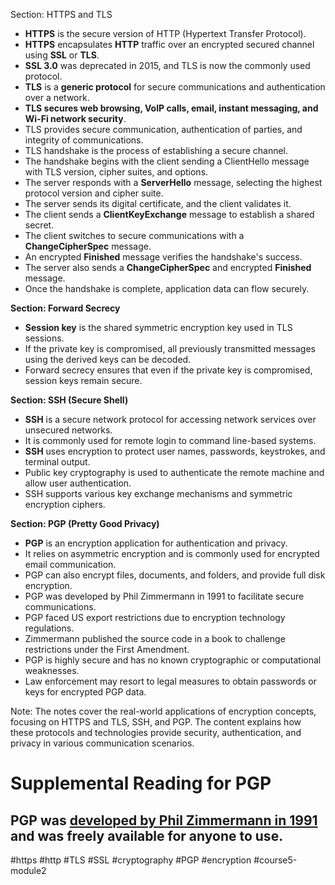 Section: HTTPS and TLS

-   **HTTPS** is the secure version of HTTP (Hypertext Transfer Protocol).
-   **HTTPS** encapsulates **HTTP** traffic over an encrypted secured channel using **SSL** or **TLS**.
-   **SSL 3.0** was deprecated in 2015, and TLS is now the commonly used protocol.
-   **TLS** is a **generic protocol** for secure communications and authentication over a network.
-   **TLS secures web browsing, VoIP calls, email, instant messaging, and Wi-Fi network security**.
-   TLS provides secure communication, authentication of parties, and integrity of communications.
-   TLS handshake is the process of establishing a secure channel.
-   The handshake begins with the client sending a ClientHello message with TLS version, cipher suites, and options.
-   The server responds with a **ServerHello** message, selecting the highest protocol version and cipher suite.
-   The server sends its digital certificate, and the client validates it.
-   The client sends a **ClientKeyExchange** message to establish a shared secret.
-   The client switches to secure communications with a **ChangeCipherSpec** message.
-   An encrypted **Finished** message verifies the handshake's success.
-   The server also sends a **ChangeCipherSpec** and encrypted **Finished** message.
-   Once the handshake is complete, application data can flow securely.

**Section: Forward Secrecy**

-   **Session key** is the shared symmetric encryption key used in TLS sessions.
-   If the private key is compromised, all previously transmitted messages using the derived keys can be decoded.
-   Forward secrecy ensures that even if the private key is compromised, session keys remain secure.

**Section: SSH (Secure Shell)**

-   **SSH** is a secure network protocol for accessing network services over unsecured networks.
-   It is commonly used for remote login to command line-based systems.
-   **SSH** uses encryption to protect user names, passwords, keystrokes, and terminal output.
-   Public key cryptography is used to authenticate the remote machine and allow user authentication.
-   SSH supports various key exchange mechanisms and symmetric encryption ciphers.

**Section: PGP (Pretty Good Privacy)**

-   **PGP** is an encryption application for authentication and privacy.
-   It relies on asymmetric encryption and is commonly used for encrypted email communication.
-   PGP can also encrypt files, documents, and folders, and provide full disk encryption.
-   PGP was developed by Phil Zimmermann in 1991 to facilitate secure communications.
-   PGP faced US export restrictions due to encryption technology regulations.
-   Zimmermann published the source code in a book to challenge restrictions under the First Amendment.
-   PGP is highly secure and has no known cryptographic or computational weaknesses.
-   Law enforcement may resort to legal measures to obtain passwords or keys for encrypted PGP data.

Note: The notes cover the real-world applications of encryption concepts, focusing on HTTPS and TLS, SSH, and PGP. The content explains how these protocols and technologies provide security, authentication, and privacy in various communication scenarios.

# Supplemental Reading for PGP

## PGP was [developed by Phil Zimmermann in 1991](http://www.philzimmermann.com/EN/essays/WhyIWrotePGP.html) and was freely available for anyone to use.

#https #http #TLS #SSL #cryptography #PGP #encryption #course5-module2 